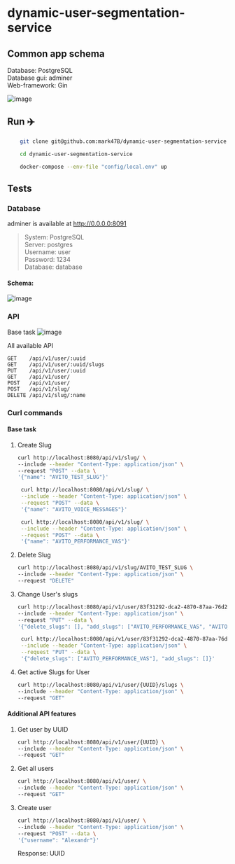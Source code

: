 # dynamic-user-segmentation-service

## Common app schema

Database: PostgreSQL \
Database gui: adminer \
Web-framework: Gin 


![image](https://github.com/mark47B/dynamic-user-segmentation-service/assets/43784470/79c8d544-3d6e-49ae-961f-e5ec9ca6e86f)


## Run ✈️

```bash
    git clone git@github.com:mark47B/dynamic-user-segmentation-service.git
```

```bash
    cd dynamic-user-segmentation-service
```

```bash
    docker-compose --env-file "config/local.env" up
```

## Tests 
### Database 

adminer is available at http://0.0.0.0:8091

> System: PostgreSQL </br>
> Server: postgres </br>
> Username: user </br>
> Password: 1234 </br>
> Database: database </br>

#### Schema: 
![image](https://github.com/mark47B/dynamic-user-segmentation-service/assets/43784470/294ec6b0-0da2-4ce8-8bbf-3bdd4a811e7e)

### API
Base task
![image](https://github.com/mark47B/dynamic-user-segmentation-service/assets/43784470/c1c63138-5196-4a91-8a4e-68b26f9291ec)

All available API
```
GET    /api/v1/user/:uuid
GET    /api/v1/user/:uuid/slugs  
PUT    /api/v1/user/:uuid     
GET    /api/v1/user/
POST   /api/v1/user/ 
POST   /api/v1/slug/
DELETE /api/v1/slug/:name
```

### Curl commands
#### Base task
1. Create Slug
    ```bash
    curl http://localhost:8080/api/v1/slug/ \
    --include --header "Content-Type: application/json" \
    --request "POST" --data \
    '{"name": "AVITO_TEST_SLUG"}'
    ```

   ```bash
    curl http://localhost:8080/api/v1/slug/ \
    --include --header "Content-Type: application/json" \
    --request "POST" --data \
    '{"name": "AVITO_VOICE_MESSAGES"}'
    ```

   ```bash
    curl http://localhost:8080/api/v1/slug/ \
    --include --header "Content-Type: application/json" \
    --request "POST" --data \
    '{"name": "AVITO_PERFORMANCE_VAS"}'
    ```

2. Delete Slug
    ```bash
    curl http://localhost:8080/api/v1/slug/AVITO_TEST_SLUG \
    --include --header "Content-Type: application/json" \
    --request "DELETE"
    ```
    
3. Change User's slugs
    ```bash
    curl http://localhost:8080/api/v1/user/83f31292-dca2-4870-87aa-76d21c750739 \
    --include --header "Content-Type: application/json" \
    --request "PUT" --data \
    '{"delete_slugs": [], "add_slugs": ["AVITO_PERFORMANCE_VAS", "AVITO_TEST_SLUG", "AVITO_VOICE_MESSAGES"]}'
    ```

   ```bash
    curl http://localhost:8080/api/v1/user/83f31292-dca2-4870-87aa-76d21c750739 \
    --include --header "Content-Type: application/json" \
    --request "PUT" --data \
    '{"delete_slugs": ["AVITO_PERFORMANCE_VAS"], "add_slugs": []}'
    ```
5. Get active Slugs for User
    ```bash
    curl http://localhost:8080/api/v1/user/{UUID}/slugs \
    --include --header "Content-Type: application/json" \
    --request "GET"
    ```

#### Additional API features
1. Get user by UUID
    ```bash
    curl http://localhost:8080/api/v1/user/{UUID} \
    --include --header "Content-Type: application/json" \
    --request "GET"
    ```
2. Get all users
    ```bash
    curl http://localhost:8080/api/v1/user/ \
    --include --header "Content-Type: application/json" \
    --request "GET"
    ```
3. Create user
    ```bash
    curl http://localhost:8080/api/v1/user/ \
    --include --header "Content-Type: application/json" \
    --request "POST" --data \
    '{"username": "Alexandr"}'
    ```
    Response: UUID



